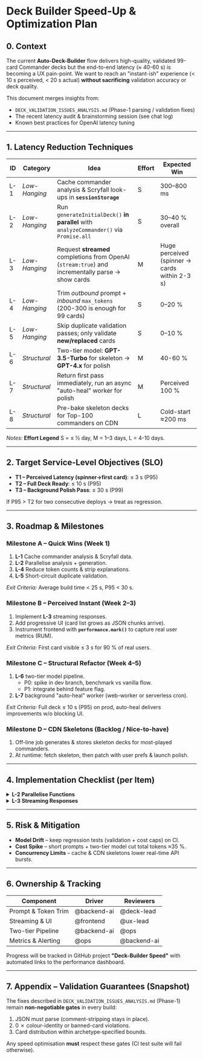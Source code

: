 # Deck Builder Speed-Up & Optimization Plan

## 0. Context
The current **Auto-Deck-Builder** flow delivers high-quality, validated 99-card Commander decks but the end-to-end latency (≈ 40-60 s) is becoming a UX pain-point.  We want to reach an "instant-ish" experience (< 10 s perceived, < 20 s actual) **without sacrificing** validation accuracy or deck quality.

This document merges insights from:
* `DECK_VALIDATION_ISSUES_ANALYSIS.md` (Phase-1 parsing / validation fixes)
* The recent latency audit & brainstorming session (see chat log)
* Known best practices for OpenAI latency tuning

---

## 1. Latency Reduction Techniques

| ID | Category | Idea | Effort | Expected Win |
|----|----------|------|--------|--------------|
| L-1 | _Low-Hanging_ | Cache commander analysis & Scryfall look-ups in **`sessionStorage`** | S | 300–800 ms |
| L-2 | _Low-Hanging_ | Run `generateInitialDeck()` **in parallel** with `analyzeCommander()` via `Promise.all` | S | 30–40 % overall |
| L-3 | _Low-Hanging_ | Request **streamed** completions from OpenAI (`stream:true`) and incrementally parse → show cards | M | Huge perceived (spinner → cards within 2-3 s) |
| L-4 | _Low-Hanging_ | Trim *outbound* prompt + *inbound* `max_tokens` (200-300 is enough for 99 cards) | S | 0–20 % |
| L-5 | _Low-Hanging_ | Skip duplicate validation passes; only validate **new/replaced** cards | S | 0–10 % |
| L-6 | _Structural_ | Two-tier model: **GPT-3.5-Turbo** for skeleton → **GPT-4.x** for polish | M | 40-60 % |
| L-7 | _Structural_ | Return first pass immediately, run an async "auto-heal" worker for polish | M | Perceived 100 % |
| L-8 | _Structural_ | Pre-bake skeleton decks for Top-100 commanders on CDN | L | Cold-start ≈200 ms |

_Notes:_  **Effort Legend** S = ≤ ½ day, M = 1–3 days, L = 4-10 days.

---

## 2. Target Service-Level Objectives (SLO)
* **T1 – Perceived Latency (spinner→first card)**: ≤ 3 s (P95)
* **T2 – Full Deck Ready**: ≤ 10 s (P95)
* **T3 – Background Polish Pass**: ≤ 30 s (P99)

If P95 > T2 for two consecutive deploys → treat as regression.

---

## 3. Roadmap & Milestones

### Milestone A – Quick Wins (Week 1)
1. **L-1** Cache commander analysis & Scryfall data.
2. **L-2** Parallelise analysis + generation.
3. **L-4** Reduce token counts & strip explanations.
4. **L-5** Short-circuit duplicate validation.

_Exit Criteria:_ Average build time < 25 s, P95 < 30 s.

### Milestone B – Perceived Instant (Week 2–3)
1. Implement **L-3** streaming responses.
2. Add progressive UI (card list grows as JSON chunks arrive).
3. Instrument frontend with **`performance.mark()`** to capture real user metrics (RUM).

_Exit Criteria:_ First card visible ≤ 3 s for 90 % of real users.

### Milestone C – Structural Refactor (Week 4–5)
1. **L-6** two-tier model pipeline.
   * P0: spike in dev branch, benchmark vs vanilla flow.
   * P1: integrate behind feature flag.
2. **L-7** background "auto-heal" worker (web-worker or serverless cron).

_Exit Criteria:_ Full deck ≤ 10 s (P95) on prod, auto-heal delivers improvements w/o blocking UI.

### Milestone D – CDN Skeletons (Backlog / Nice-to-have)
1. Off-line job generates & stores skeleton decks for most-played commanders.
2. At runtime: fetch skeleton, then patch with user prefs & launch polish.

---

## 4. Implementation Checklist (per Item)

<details>
<summary><strong>L-2 Parallelise Functions</strong></summary>

- [ ] Replace sequential call in `useAutoDeckBuilder.buildCompleteDeck`:
  ```js
  // BEFORE
  const analysis   = await analyzeCommander(commander, deckStyle);
  const initialDeck = await generateInitialDeck(commander, analysis, rules, deckStyle);
  ```
  with
  ```js
  const [analysis, initialDeck] = await Promise.all([
    analyzeCommander(commander, deckStyle),
    generateInitialDeck(commander, /* analysis stub */ {}, rules, deckStyle)
  ]);
  ```
- [ ] Pipe `analysis` into optimisation after both resolve.

</details>

<details>
<summary><strong>L-3 Streaming Responses</strong></summary>

1. Add util `streamOpenAI` (wrapper around `fetch` & `ReadableStream`).
2. Modify `generateInitialDeck` & `optimizeDeckWithO3` to push chunks into an incremental JSON parser (`clarinet`, `oboe`, or custom).
3. Fire `addCard()` for each fully-parsed object.
4. Add AbortController timeout (40 s hard stop).

</details>

<!-- More checklists truncated for brevity -->

---

## 5. Risk & Mitigation
* **Model Drift** – keep regression tests (validation + cost caps) on CI.
* **Cost Spike** – short prompts + two-tier model cut total tokens ≈35 %.
* **Concurrency Limits** – cache & CDN skeletons lower real-time API bursts.

---

## 6. Ownership & Tracking
| Component | Driver | Reviewers |
|-----------|--------|-----------|
| Prompt & Token Trim | @backend-ai | @deck-lead |
| Streaming & UI | @frontend | @ux-lead |
| Two-tier Pipeline | @backend-ai | @ops |
| Metrics & Alerting | @ops | @backend-ai |

Progress will be tracked in GitHub project **"Deck-Builder Speed"** with automated links to the performance dashboard.

---

## 7. Appendix – Validation Guarantees (Snapshot)
The fixes described in `DECK_VALIDATION_ISSUES_ANALYSIS.md` (Phase-1) remain **non-negotiable gates** in every build:
1. JSON must parse (comment-stripping stays in place).
2. 0 ✗ colour-identity or banned-card violations.
3. Card distribution within archetype‐specified bounds.

Any speed optimisation **must** respect these gates (CI test suite will fail otherwise). 
